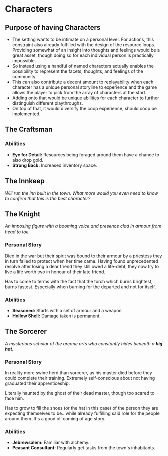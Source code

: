 # Characters

## Purpose of having Characters

- The setting wants to be intimate on a personal level. For actions, this constraint also already fulfilled with the design of the resource loops. Providing somewhat of an insight into thoughts and feelings would be a great asset, though doing so for each individual person is practically impossible.
- So instead using a handful of named characters actually enables the possibility to represent the facets, thoughts, and feelings of the community.
- This can also contribute a decent amount to replayability when each character has a unique personal storyline to experience and the game allows the player to pick from the array of characters at the start.
- Adding onto that would be unique abilities for each character to further distinguish different playthroughs.
- On top of that, it would diversify the coop experience, should coop be implemented.



## The Craftsman

### Abilities

- **Eye for Detail:** Resources being foraged around them have a chance to also drop gold.
- **Strong Back:** Increased inventory space.



## The Innkeep

*Will run the inn built in the town. What more would you even need to know to confirm that this is the best character?*



## The Knight

*An imposing figure with a booming voice and presence clad in armour from head to toe.*

### Personal Story

Died in the war but their spirit was bound to their armour by a priestess they in turn failed to protect when her time came. Having found unprecedented resolve after losing a dear friend they still owed a life-debt, they now try to live a life worth two in honour of their late friend.

Has to come to terms with the fact that the torch which burns brightest, burns fastest. Especially when burning for the departed and not for itself.

### Abilities

- **Seasoned:** Starts with a set of armour and a weapon
- **Hollow Shell:** Damage taken is permanent.



## The Sorcerer

*A mysterious scholar of the arcane arts who constantly hides beneath a **big hat.***

### Personal Story

In reality more swine herd than sorcerer, as his master died before they could complete their training. Extremely self-conscious about not having graduated their apprenticeship.

Literally haunted by the ghost of their dead master, though too scared to face him.

Has to grow to fill the shoes (or the hat in this case) of the person they are expecting themselves to be...while already fulfilling said role for the people around them. It's a good ol' coming of age story.

### Abilities

- **Jebrewsalem:** Familiar with alchemy.
- **Peasant Consultant:** Regularly get tasks from the town's inhabitants.

